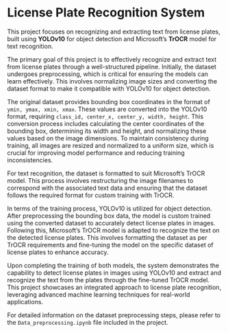# License Plate Recognition System

This project focuses on recognizing and extracting text from license plates, built using **YOLOv10** for object detection and Microsoft’s **TrOCR** model for text recognition. 

The primary goal of this project is to effectively recognize and extract text from license plates through a well-structured pipeline. Initially, the dataset undergoes preprocessing, which is critical for ensuring the models can learn effectively. This involves normalizing image sizes and converting the dataset format to make it compatible with YOLOv10 for object detection.

The original dataset provides bounding box coordinates in the format of `ymin, ymax, xmin, xmax`. These values are converted into the YOLOv10 format, requiring `class_id, center_x, center_y, width, height`. This conversion process includes calculating the center coordinates of the bounding box, determining its width and height, and normalizing these values based on the image dimensions. To maintain consistency during training, all images are resized and normalized to a uniform size, which is crucial for improving model performance and reducing training inconsistencies.

For text recognition, the dataset is formatted to suit Microsoft’s TrOCR model. This process involves restructuring the image filenames to correspond with the associated text data and ensuring that the dataset follows the required format for custom training with TrOCR.

In terms of the training process, YOLOv10 is utilized for object detection. After preprocessing the bounding box data, the model is custom trained using the converted dataset to accurately detect license plates in images. Following this, Microsoft’s TrOCR model is adapted to recognize the text on the detected license plates. This involves formatting the dataset as per TrOCR requirements and fine-tuning the model on the specific dataset of license plates to enhance accuracy.

Upon completing the training of both models, the system demonstrates the capability to detect license plates in images using YOLOv10 and extract and recognize the text from the plates through the fine-tuned TrOCR model. This project showcases an integrated approach to license plate recognition, leveraging advanced machine learning techniques for real-world applications.



For detailed information on the dataset preprocessing steps, please refer to the `Data_preprocessing.ipynb` file included in the project.

